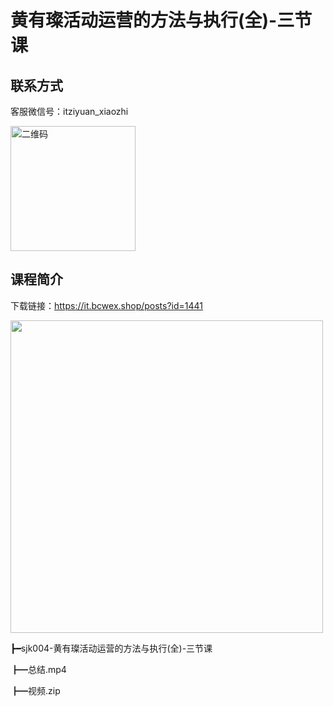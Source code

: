 # 黄有璨活动运营的方法与执行(全)-三节课

## 联系方式

客服微信号：itziyuan_xiaozhi

<img src="https://ziyuanyun.oss-cn-guangzhou.aliyuncs.com/common/20240614073449/666b82192834a.jpg" width="200" height="200" alt="二维码">

## 课程简介

下载链接：https://it.bcwex.shop/posts?id=1441

<img src="https://ziyuanyun.oss-cn-guangzhou.aliyuncs.com/yun/20240515153936/664466b892680.jpg" width="500" alt="">

  ┣━sjk004-黄有璨活动运营的方法与执行(全)-三节课

 ┣━总结.mp4

 ┣━视频.zip

  